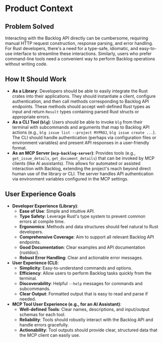 # Product Context

## Problem Solved
Interacting with the Backlog API directly can be cumbersome, requiring manual HTTP request construction, response parsing, and error handling. For Rust developers, there's a need for a type-safe, idiomatic, and easy-to-use interface to streamline these interactions. Similarly, users who prefer command-line tools need a convenient way to perform Backlog operations without writing code.

## How It Should Work
-   **As a Library**: Developers should be able to easily integrate the Rust crates into their applications. They should instantiate a client, configure authentication, and then call methods corresponding to Backlog API endpoints. These methods should accept well-defined Rust types as input and return `Result` types containing parsed Rust structs or appropriate errors.
-   **As a CLI Tool (`blg`)**: Users should be able to invoke `blg` from their terminal with subcommands and arguments that map to Backlog API actions (e.g., `blg issue list --project MYPROJ`, `blg issue create ...`). The CLI should handle authentication (perhaps via configuration files or environment variables) and present API responses in a user-friendly format.
-   **As an MCP Server (`mcp-backlog-server`)**: Provides tools (e.g., `get_issue_details`, `get_document_details`) that can be invoked by MCP clients (like AI assistants). This allows for automated or assisted interaction with Backlog, extending the project's reach beyond direct human use of the library or CLI. The server handles API authentication via environment variables configured in the MCP settings.

## User Experience Goals
-   **Developer Experience (Library)**:
    -   **Ease of Use**: Simple and intuitive API.
    -   **Type Safety**: Leverage Rust's type system to prevent common errors at compile time.
    -   **Ergonomics**: Methods and data structures should feel natural to Rust developers.
    -   **Comprehensive Coverage**: Aim to support all relevant Backlog API endpoints.
    -   **Good Documentation**: Clear examples and API documentation (rustdoc).
    -   **Robust Error Handling**: Clear and actionable error messages.
-   **User Experience (CLI)**:
    -   **Simplicity**: Easy-to-understand commands and options.
    -   **Efficiency**: Allow users to perform Backlog tasks quickly from the terminal.
    -   **Discoverability**: Helpful `--help` messages for commands and subcommands.
    -   **Clear Output**: Formatted output that is easy to read and parse if needed.
-   **MCP Tool User Experience (e.g., for an AI Assistant)**:
    -   **Well-defined Tools**: Clear names, descriptions, and input/output schemas for each tool.
    -   **Reliability**: Tools should robustly interact with the Backlog API and handle errors gracefully.
    -   **Actionability**: Tool outputs should provide clear, structured data that the MCP client can easily use.
